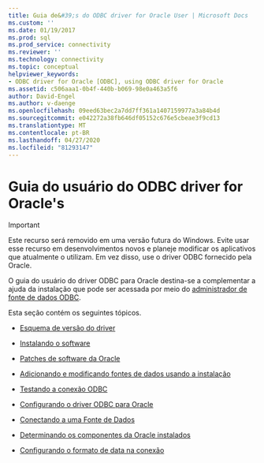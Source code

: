 ```yaml
---
title: Guia de&#39;s do ODBC driver for Oracle User | Microsoft Docs
ms.custom: ''
ms.date: 01/19/2017
ms.prod: sql
ms.prod_service: connectivity
ms.reviewer: ''
ms.technology: connectivity
ms.topic: conceptual
helpviewer_keywords:
- ODBC driver for Oracle [ODBC], using ODBC driver for Oracle
ms.assetid: c506aaa1-0b4f-440b-b069-98e0a463a5f6
author: David-Engel
ms.author: v-daenge
ms.openlocfilehash: 09eed63bec2a7dd7ff361a1407159977a3a84b4d
ms.sourcegitcommit: e042272a38fb646df05152c676e5cbeae3f9cd13
ms.translationtype: MT
ms.contentlocale: pt-BR
ms.lasthandoff: 04/27/2020
ms.locfileid: "81293147"
---
```

# <a name="odbc-driver-for-oracle-user39s-guide"></a>Guia do usuário do ODBC driver for Oracle&#39;s
> [!IMPORTANT]  
>  Este recurso será removido em uma versão futura do Windows. Evite usar esse recurso em desenvolvimentos novos e planeje modificar os aplicativos que atualmente o utilizam. Em vez disso, use o driver ODBC fornecido pela Oracle.  
  
 O guia do usuário do driver ODBC para Oracle destina-se a complementar a ajuda da instalação que pode ser acessada por meio do [administrador de fonte de dados ODBC](../../odbc/admin/odbc-data-source-administrator.md).  
  
 Esta seção contém os seguintes tópicos.  
  
-   [Esquema de versão do driver](../../odbc/microsoft/driver-version-scheme.md)  
  
-   [Instalando o software](../../odbc/microsoft/installing-the-software-odbc.md)  
  
-   [Patches de software da Oracle](../../odbc/microsoft/oracle-software-patches.md)  
  
-   [Adicionando e modificando fontes de dados usando a instalação](../../odbc/microsoft/adding-and-modifying-data-sources-using-setup.md)  
  
-   [Testando a conexão ODBC](../../odbc/microsoft/testing-the-odbc-connection.md)  
  
-   [Configurando o driver ODBC para Oracle](../../odbc/microsoft/configuring-the-odbc-driver-for-oracle.md)  
  
-   [Conectando a uma Fonte de Dados](../../odbc/microsoft/connecting-to-a-data-source-odbc-driver-for-oracle.md)  
  
-   [Determinando os componentes da Oracle instalados](../../odbc/microsoft/determining-installed-oracle-components.md)  
  
-   [Configurando o formato de data na conexão](../../odbc/microsoft/setting-the-date-format-on-connection.md)

